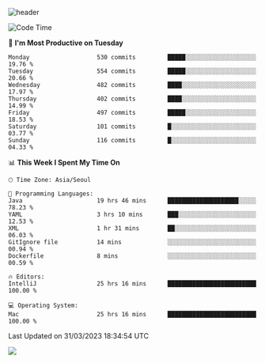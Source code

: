![header](https://capsule-render.vercel.app/api?type=Egg&color=timeAuto&height=300&section=header&text=PoPo&fontSize=90&animation=fadeIn)

  <!--START_SECTION:waka-->
![Code Time](http://img.shields.io/badge/Code%20Time-632%20hrs%2045%20mins-blue)

📅 **I'm Most Productive on Tuesday** 

```text
Monday                   530 commits         █████░░░░░░░░░░░░░░░░░░░░   19.76 % 
Tuesday                  554 commits         █████░░░░░░░░░░░░░░░░░░░░   20.66 % 
Wednesday                482 commits         ████░░░░░░░░░░░░░░░░░░░░░   17.97 % 
Thursday                 402 commits         ████░░░░░░░░░░░░░░░░░░░░░   14.99 % 
Friday                   497 commits         █████░░░░░░░░░░░░░░░░░░░░   18.53 % 
Saturday                 101 commits         █░░░░░░░░░░░░░░░░░░░░░░░░   03.77 % 
Sunday                   116 commits         █░░░░░░░░░░░░░░░░░░░░░░░░   04.33 % 
```


📊 **This Week I Spent My Time On** 

```text
🕑︎ Time Zone: Asia/Seoul

💬 Programming Languages: 
Java                     19 hrs 46 mins      ████████████████████░░░░░   78.23 % 
YAML                     3 hrs 10 mins       ███░░░░░░░░░░░░░░░░░░░░░░   12.53 % 
XML                      1 hr 31 mins        ██░░░░░░░░░░░░░░░░░░░░░░░   06.03 % 
GitIgnore file           14 mins             ░░░░░░░░░░░░░░░░░░░░░░░░░   00.94 % 
Dockerfile               8 mins              ░░░░░░░░░░░░░░░░░░░░░░░░░   00.59 % 

🔥 Editors: 
IntelliJ                 25 hrs 16 mins      █████████████████████████   100.00 % 

💻 Operating System: 
Mac                      25 hrs 16 mins      █████████████████████████   100.00 % 
```


 Last Updated on 31/03/2023 18:34:54 UTC
<!--END_SECTION:waka-->



<img src="https://capsule-render.vercel.app/api?type=Egg&color=timeAuto&height=300&section=footer&text=PoPo&fontSize=90&animation=fadeIn&reversal=true" />
